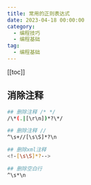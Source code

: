 ```yaml
---
title: 常用的正则表达式
date: 2023-04-18 00:00:00
category: 
  - 编程技巧
  - 编程基础
tag: 
  - 编程基础
---
```


[[toc]]

## 消除注释

```bash
## 删除注释 /* */
/\*(.|[\r\n])*?\*/

## 删除注释 //
^\s+//[\s\S]*?\n

## 删除xml注释
<!-[\s\S]*?-->

## 删除空白行
^\s*\n
```

